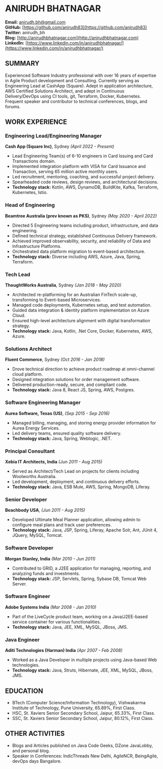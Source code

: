 # ANIRUDH BHATNAGAR

**Email:** anirudh.bh@gmail.com  
**GitHub:** [https://github.com/anirudh83](https://github.com/anirudh83)  
**Twitter:** anirudh_bh  
**Blog:** [http://anirudhbhatnagar.com](http://anirudhbhatnagar.com)  
**LinkedIn:** [https://www.linkedin.com/in/anirudhbhatnagar/](https://www.linkedin.com/in/anirudhbhatnagar/)  

## SUMMARY
Experienced Software Industry professional with over 16 years of expertise in Agile Product development and Consulting. Currently serving as Engineering Lead at CashApp (Square). Adept in application architecture, AWS Certified Solutions Architect, and adept in Continuous Delivery/DevOps using CI tools, git, Terraform, Docker, Kubernetes. Frequent speaker and contributor to technical conferences, blogs, and forums.

## WORK EXPERIENCE

### Engineering Lead/Engineering Manager
**Cash App (Square Inc)**, Sydney *(April 2022 - Present)*
- Lead Engineering Team(s) of 6-10 engineers in Card Issuing and Card Transactions domain.
- Implemented integration platform with VISA for Card Issuance and Transaction, serving 65 million active monthly users.
- Led recruitment, mentoring, coaching, and successful project delivery.
- Spearheaded code reviews, design reviews, and architectural decisions.
- **Technology stack:** Kotlin, AWS, DynamoDB, BuildKite, Kafka, Terraform, Kubernetes, Istio.

### Head of Engineering
**Beamtree Australia (prev known as PKS)**, Sydney *(May 2020 - April 2022)*
- Directed 5 Engineering teams including product, infrastructure, and data engineering.
- Defined technical strategy, established Continuous Delivery framework.
- Achieved improved observability, security, and reliability of Data and Infrastructure Platforms.
- Orchestrated data platform migration to event-based architecture.
- **Technology stack:** Diverse including AWS, Azure, Java, Spring, Terraform.

### Tech Lead
**ThoughtWorks Australia**, Sydney *(Jan 2018 - May 2020)*
- Architected re-platforming for an Australian FinTech scale-up, transforming to Event-based Microservices.
- Managed code deployments, Kubernetes setup, and test automation.
- Guided data integration & identity platform implementation on Azure Cloud.
- Ensured high-level architecture alignment with digital transformation strategy.
- **Technology stack:** Java, Kotlin, .Net Core, Docker, Kubernetes, AWS, Azure.

### Solutions Architect
**Fluent Commerce**, Sydney *(Oct 2016 - Jan 2018)*
- Drove technical direction to achieve product roadmap at omni-channel cloud platform.
- Designed integration solutions for order management software.
- Delivered production-ready, secure, and compliant code.
- **Technology stack:** Java 8, React JS, Spring, AWS, Postgres.

### Software Engineering Manager
**Aurea Software, Texas (US)**, *(Sep 2015 - Sep 2016)*
- Managed billing, managing, and storing energy provider information for Aurea Energy Services.
- Led delivery teams, ensured quality software delivery.
- **Technology stack:** Java, Spring, Weblogic, .NET.

### Principal Consultant
**Xebia IT Architects, India** *(Jun 2011 - Aug 2015)*
- Served as Architect/Tech Lead on projects for clients including Woolworths Australia.
- Led development, deployment, and continuous delivery efforts.
- **Technology stack:** Java, ESB Mule, AWS, Spring, MongoDB, Liferay.

### Senior Developer
**Beachbody USA**, *(Jun 2011 - Aug 2015)*
- Developed Ultimate Meal Planner application, allowing admin to configure meal plans and track user preferences.
- **Technology stack:** Java, JSP, Spring, Liferay, Apache Solr, Ant, JUnit 4, JQuery, MySQL, Tomcat.

### Software Developer
**Morgan Stanley, India** *(Mar 2010 - Jun 2011)*
- Contributed to GRID, a J2EE application for managing, reporting, and analyzing funds and investments.
- **Technology stack:** JSP, Servlets, Spring, Sybase DB, Tomcat Web Server.

### Software Engineer
**Adobe Systems India** *(Mar 2008 - Jan 2010)*
- Part of the LiveCycle product team, working on a Java/J2EE-based service container for various functionalities.
- **Technology stack:** Java, JEE, XML, MySQL, JBoss, JMS.

### Java Engineer
**Aditi Technologies (Harman) India** *(Apr 2007 - Feb 2008)*
- Worked as a Java Developer in multiple projects using Java-based Web technologies.
- **Technology stack:** Java, Struts, Hibernate, JEE, XML, MySQL, JBoss, JMS.

## EDUCATION
- BTech (Computer Science/Information Technology), Vishwakarma Institute of Technology, Pune University, 65.89%, First Class.
- HSC, St. Xaviers Senior Secondary School, Jaipur, 65.33%, First Class.
- SSC, St. Xaviers Senior Secondary School, Jaipur, 80.12%, First Class.

## OTHER ACTIVITIES
- Blogs and Articles published on Java Code Geeks, DZone JavaLobby, and personal blog.
- Speaker in Conferences: IndicThreads New Delhi, AgileNCR, BeingAgile, devOps days Bangalore.
